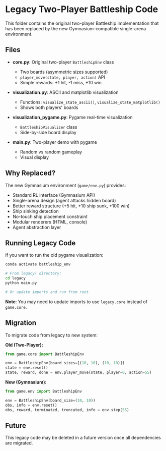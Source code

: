 # Legacy Two-Player Battleship Code

This folder contains the original two-player Battleship implementation that has been replaced by the new Gymnasium-compatible single-arena environment.

## Files

- **core.py**: Original two-player `BattleshipEnv` class
  - Two boards (asymmetric sizes supported)
  - `player_move(state, player, action)` API
  - Simple rewards: +1 hit, -1 miss, +10 win

- **visualization.py**: ASCII and matplotlib visualization
  - Functions: `visualize_state_ascii()`, `visualize_state_matplotlib()`
  - Shows both players' boards

- **visualization_pygame.py**: Pygame real-time visualization
  - `BattleshipVisualizer` class
  - Side-by-side board display

- **main.py**: Two-player demo with pygame
  - Random vs random gameplay
  - Visual display

## Why Replaced?

The new Gymnasium environment (`game/env.py`) provides:
- Standard RL interface (Gymnasium API)
- Single-arena design (agent attacks hidden board)
- Better reward structure (+5 hit, +10 ship sunk, +100 win)
- Ship sinking detection
- No-touch ship placement constraint
- Modular renderers (HTML, console)
- Agent abstraction layer

## Running Legacy Code

If you want to run the old pygame visualization:

```bash
conda activate battleship_env

# From legacy/ directory:
cd legacy
python main.py

# Or update imports and run from root
```

**Note**: You may need to update imports to use `legacy.core` instead of `game.core`.

## Migration

To migrate code from legacy to new system:

**Old (Two-Player):**
```python
from game.core import BattleshipEnv

env = BattleshipEnv(board_sizes=[(10, 10), (10, 10)])
state = env.reset()
state, reward, done = env.player_move(state, player=0, action=55)
```

**New (Gymnasium):**
```python
from game.env import BattleshipEnv

env = BattleshipEnv(board_size=(10, 10))
obs, info = env.reset()
obs, reward, terminated, truncated, info = env.step(55)
```

## Future

This legacy code may be deleted in a future version once all dependencies are migrated.

